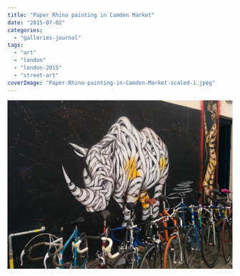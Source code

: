 ```yaml
---
title: "Paper Rhino painting in Camden Market"
date: "2015-07-02"
categories: 
  - "galleries-journal"
tags: 
  - "art"
  - "london"
  - "london-2015"
  - "street-art"
coverImage: "Paper-Rhino-painting-in-Camden-Market-scaled-1.jpeg"
---
```


[![](images/Paper-Rhino-painting-in-Camden-Market-scaled-1.jpeg)](https://davidpeach.co.uk/wp-content/uploads/2023/05/Paper-Rhino-painting-in-Camden-Market-scaled-1.jpeg)
